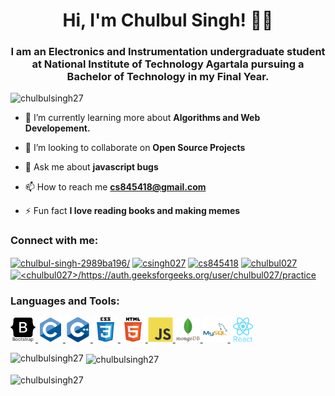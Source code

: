 <h1 align="center">Hi, I'm Chulbul Singh! 🙋‍♂️</h1>
<h3 align="center">I am an Electronics and Instrumentation undergraduate student at National Institute of Technology Agartala pursuing a Bachelor of Technology in my Final Year.</h3>

<p align="left"> <img src="https://komarev.com/ghpvc/?username=chulbulsingh27&label=Profile%20views&color=0e75b6&style=flat" alt="chulbulsingh27" /> </p>

- 🌱 I’m currently learning more about **Algorithms and Web Developement.**

- 👯 I’m looking to collaborate on **Open Source Projects**

- 💬 Ask me about **javascript bugs**

- 📫 How to reach me **cs845418@gmail.com**

<!--- 📄 Know about my experiences [https://drive.google.com/file/d/1EONm_fRDkdcaZhYtzqtrxGM2aoPDqhsK/view?usp=sharing](https://drive.google.com/file/d/1EONm_fRDkdcaZhYtzqtrxGM2aoPDqhsK/view?usp=sharing)-->

- ⚡ Fun fact **I love reading books and making memes**

<h3 align="left">Connect with me:</h3>
<p align="left">
<!-- <a href="https://twitter.com/chulbul_027" target="blank"><img align="center" src="https://raw.githubusercontent.com/rahuldkjain/github-profile-readme-generator/master/src/images/icons/Social/twitter.svg" alt="chulbul_027" height="30" width="40" /></a> -->
<a href="https://linkedin.com/in/chulbul-singh-2989ba196/" target="blank"><img align="center" src="https://raw.githubusercontent.com/rahuldkjain/github-profile-readme-generator/master/src/images/icons/Social/linked-in-alt.svg" alt="chulbul-singh-2989ba196/" height="30" width="40" /></a>
<a href="https://www.codechef.com/users/cs_027" target="blank"><img align="center" src="https://cdn.jsdelivr.net/npm/simple-icons@3.1.0/icons/codechef.svg" alt="csingh027" height="30" width="40" /></a>
<a href="https://www.hackerrank.com/cs845418" target="blank"><img align="center" src="https://raw.githubusercontent.com/rahuldkjain/github-profile-readme-generator/master/src/images/icons/Social/hackerrank.svg" alt="cs845418" height="30" width="40" /></a>
<a href="https://www.leetcode.com/chulbul027" target="blank"><img align="center" src="https://raw.githubusercontent.com/rahuldkjain/github-profile-readme-generator/master/src/images/icons/Social/leet-code.svg" alt="chulbul027" height="30" width="40" /></a>
<a href="https://auth.geeksforgeeks.org/user/<chulbul027>/https://auth.geeksforgeeks.org/user/chulbul027/practice" target="blank"><img align="center" src="https://raw.githubusercontent.com/rahuldkjain/github-profile-readme-generator/master/src/images/icons/Social/geeks-for-geeks.svg" alt="<chulbul027>/https://auth.geeksforgeeks.org/user/chulbul027/practice" height="30" width="40" /></a>
</p>

<h3 align="left">Languages and Tools:</h3>
<p align="left"> <a href="https://getbootstrap.com" target="_blank" rel="noreferrer"> <img src="https://raw.githubusercontent.com/devicons/devicon/master/icons/bootstrap/bootstrap-plain-wordmark.svg" alt="bootstrap" width="40" height="40"/> </a> <a href="https://www.cprogramming.com/" target="_blank" rel="noreferrer"> <img src="https://raw.githubusercontent.com/devicons/devicon/master/icons/c/c-original.svg" alt="c" width="40" height="40"/> </a> <a href="https://www.w3schools.com/cpp/" target="_blank" rel="noreferrer"> <img src="https://raw.githubusercontent.com/devicons/devicon/master/icons/cplusplus/cplusplus-original.svg" alt="cplusplus" width="40" height="40"/> </a> <a href="https://www.w3schools.com/css/" target="_blank" rel="noreferrer"> <img src="https://raw.githubusercontent.com/devicons/devicon/master/icons/css3/css3-original-wordmark.svg" alt="css3" width="40" height="40"/> </a> <a href="https://www.w3.org/html/" target="_blank" rel="noreferrer"> <img src="https://raw.githubusercontent.com/devicons/devicon/master/icons/html5/html5-original-wordmark.svg" alt="html5" width="40" height="40"/> </a> <a href="https://developer.mozilla.org/en-US/docs/Web/JavaScript" target="_blank" rel="noreferrer"> <img src="https://raw.githubusercontent.com/devicons/devicon/master/icons/javascript/javascript-original.svg" alt="javascript" width="40" height="40"/> </a> <a href="https://www.mongodb.com/" target="_blank" rel="noreferrer"> <img src="https://raw.githubusercontent.com/devicons/devicon/master/icons/mongodb/mongodb-original-wordmark.svg" alt="mongodb" width="40" height="40"/> </a> <a href="https://www.mysql.com/" target="_blank" rel="noreferrer"> <img src="https://raw.githubusercontent.com/devicons/devicon/master/icons/mysql/mysql-original-wordmark.svg" alt="mysql" width="40" height="40"/> </a> <a href="https://reactjs.org/" target="_blank" rel="noreferrer"> <img src="https://raw.githubusercontent.com/devicons/devicon/master/icons/react/react-original-wordmark.svg" alt="react" width="40" height="40"/> </a> </p>

<p><img align="left" src="https://github-readme-stats.vercel.app/api/top-langs?username=chulbulsingh27&show_icons=true&locale=en&layout=compact" alt="chulbulsingh27" /></p>

<p>&nbsp;<img align="center" src="https://github-readme-stats.vercel.app/api?username=chulbulsingh27&show_icons=true&locale=en" alt="chulbulsingh27" /></p>

<p><img align="center" src="https://github-readme-streak-stats.herokuapp.com/?user=chulbulsingh27&" alt="chulbulsingh27" /></p>

